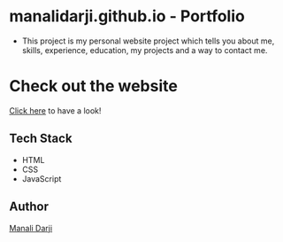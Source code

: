 # manalidarji.github.io - Portfolio
- This project is my personal website project which tells you about me, skills, experience, education, my projects and a way to contact me.

# Check out the website

[Click here](https://manalidarji.github.io) to have a look!


## Tech Stack
- HTML
- CSS
- JavaScript

## Author
[Manali Darji](https://www.linkedin.com/in/manalidarji/)